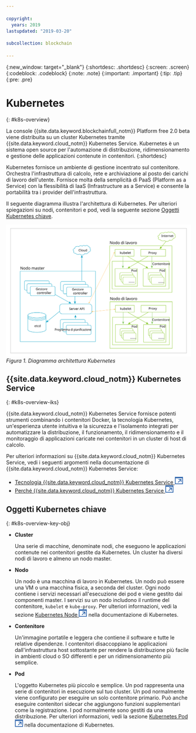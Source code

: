 ```yaml
---

copyright:
  years: 2019
lastupdated: "2019-03-20"

subcollection: blockchain

---
```


{:new_window: target="_blank"}
{:shortdesc: .shortdesc}
{:screen: .screen}
{:codeblock: .codeblock}
{:note: .note}
{:important: .important}
{:tip: .tip}
{:pre: .pre}

# Kubernetes
{: #k8s-overview}

La console {{site.data.keyword.blockchainfull_notm}} Platform free 2.0 beta viene distribuita su un cluster Kubernetes tramite {{site.data.keyword.cloud_notm}} Kubernetes Service. Kubernetes è un sistema open source per l'automazione di distribuzione, ridimensionamento e gestione delle applicazioni contenute in contenitori.
{:shortdesc}

Kubernetes fornisce un ambiente di gestione incentrato sul contenitore. Orchestra l'infrastruttura di calcolo, rete e archiviazione al posto dei carichi di lavoro dell'utente. Fornisce molta della semplicità di PaaS (Platform as a Service) con la flessibilità di IaaS (Infrastructure as a Service) e consente la portabilità tra i provider dell'infrastruttura.

Il seguente diagramma illustra l'architettura di Kubernetes. Per ulteriori spiegazioni su nodi, contenitori e pod, vedi la seguente sezione [Oggetti Kubernetes chiave](#k8s-overview-key-obj).

![Diagramma architettura Kubernetes](../images/k8s-archi-diagram.svg "{{site.data.keyword.cloud_notm}} - Architettura Kubernetes Service")
*Figura 1. Diagramma architettura Kubernetes*


## {{site.data.keyword.cloud_notm}} Kubernetes Service
{: #k8s-overview-iks}

{{site.data.keyword.cloud_notm}} Kubernetes Service fornisce potenti strumenti combinando i contenitori Docker, la tecnologia Kubernetes, un'esperienza utente intuitiva e la sicurezza e l'isolamento integrati per automatizzare la distribuzione, il funzionamento, il ridimensionamento e il monitoraggio di applicazioni caricate nei contenitori in un cluster di host di calcolo.

Per ulteriori informazioni su {{site.data.keyword.cloud_notm}} Kubernetes Service, vedi i seguenti argomenti nella documentazione di {{site.data.keyword.cloud_notm}} Kubernetes Service:
- [Tecnologia {{site.data.keyword.cloud_notm}} Kubernetes Service ![Icona link esterno](../images/external_link.svg "Icona link esterno")](https://cloud.ibm.com/docs/containers/cs_tech.html#ibm-cloud-kubernetes-service-technology "{{site.data.keyword.cloud_notm}} - Documentazione della tecnologia di Kubernetes Service ")
- [Perché {{site.data.keyword.cloud_notm}} Kubernetes Service ![Icona link esterno](../images/external_link.svg "Icona link esterno")](https://cloud.ibm.com/docs/containers?topic=containers-cs_ov#cs_ov "Documentazione Perché {{site.data.keyword.cloud_notm}} Kubernetes Service")


## Oggetti Kubernetes chiave
{: #k8s-overview-key-obj}

- **Cluster**

  Una serie di macchine, denominate nodi, che eseguono le applicazioni contenute nei contenitori gestite da Kubernetes. Un cluster ha diversi nodi di lavoro e almeno un nodo master.

- **Nodo**

  Un nodo è una macchina di lavoro in Kubernetes. Un nodo può essere una VM o una macchina fisica, a seconda del cluster. Ogni nodo contiene i servizi necessari all'esecuzione dei pod e viene gestito dai componenti master. I servizi su un nodo includono il runtime del contenitore, `kubelet` e `kube-proxy`. Per ulteriori informazioni, vedi la sezione [Kubernetes Node ![Icona link esterno](../images/external_link.svg "Icona link esterno")](https://kubernetes.io/docs/concepts/architecture/nodes/ "Kubernetes Node") nella documentazione di Kubernetes.

- **Contenitore**

  Un'immagine portatile e leggera che contiene il software e tutte le relative dipendenze. I contenitori disaccoppiano le applicazioni dall'infrastruttura host sottostante per rendere la distribuzione più facile in ambienti cloud o SO differenti e per un ridimensionamento più semplice.

- **Pod**

  L'oggetto Kubernetes più piccolo e semplice. Un pod rappresenta una serie di contenitori in esecuzione sul tuo cluster. Un pod normalmente viene configurato per eseguire un solo contenitore primario. Può anche eseguire contenitori sidecar che aggiungono funzioni supplementari come la registrazione. I pod normalmente sono gestiti da una distribuzione. Per ulteriori informazioni, vedi la sezione [Kubernetes Pod ![Icona link esterno](../images/external_link.svg "Icona link esterno")](https://kubernetes.io/docs/concepts/workloads/pods/pod/) nella documentazione di Kubernetes.
